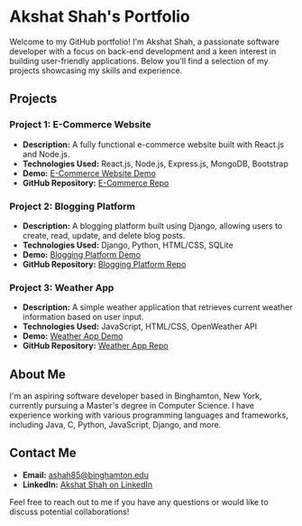 # Akshat Shah's Portfolio

Welcome to my GitHub portfolio! I'm Akshat Shah, a passionate software developer with a focus on back-end development and a keen interest in building user-friendly applications. Below you'll find a selection of my projects showcasing my skills and experience.

## Projects

### Project 1: E-Commerce Website
- **Description:** A fully functional e-commerce website built with React.js and Node.js.
- **Technologies Used:** React.js, Node.js, Express.js, MongoDB, Bootstrap
- **Demo:** [E-Commerce Website Demo](https://www.example.com)
- **GitHub Repository:** [E-Commerce Repo](https://github.com/username/e-commerce)

### Project 2: Blogging Platform
- **Description:** A blogging platform built using Django, allowing users to create, read, update, and delete blog posts.
- **Technologies Used:** Django, Python, HTML/CSS, SQLite
- **Demo:** [Blogging Platform Demo](https://www.example.com)
- **GitHub Repository:** [Blogging Platform Repo](https://github.com/username/blogging-platform)

### Project 3: Weather App
- **Description:** A simple weather application that retrieves current weather information based on user input.
- **Technologies Used:** JavaScript, HTML/CSS, OpenWeather API
- **Demo:** [Weather App Demo](https://www.example.com)
- **GitHub Repository:** [Weather App Repo](https://github.com/username/weather-app)

## About Me

I'm an aspiring software developer based in Binghamton, New York, currently pursuing a Master's degree in Computer Science. I have experience working with various programming languages and frameworks, including Java, C, Python, JavaScript, Django, and more.

## Contact Me

- **Email:** ashah85@binghamton.edu
- **LinkedIn:** [Akshat Shah on LinkedIn](https://www.linkedin.com/in/akshatshah724)

Feel free to reach out to me if you have any questions or would like to discuss potential collaborations!
